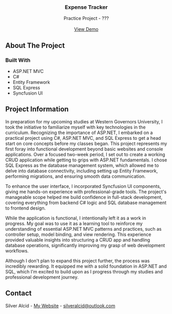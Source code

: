<a id="readme-top"></a>

<h3 align="center">Expense Tracker</h3>

  <p align="center">
    Practice Project - ???
    <br />
    <br />
    <a href="https://github.com/github_username/repo_name">View Demo</a>
</div>


<!-- ABOUT THE PROJECT -->
## About The Project



### Built With

* ASP.NET MVC
* C#
* Entity Framework
* SQL Express
* Syncfusion UI


## Project Information

In preparation for my upcoming studies at Western Governors University, I took the initiative to familiarize myself with key technologies in the curriculum. Recognizing the importance of ASP.NET, I embarked on a practical project using C#, ASP.NET MVC, and SQL Express to get a head start on core concepts before my classes began.
This project represents my first foray into functional development beyond basic websites and console applications. Over a focused two-week period, I set out to create a working CRUD application while getting to grips with ASP.NET fundamentals. I chose SQL Express as the database management system, which allowed me to delve into database connectivity, including setting up Entity Framework, performing migrations, and ensuring smooth data communication.

To enhance the user interface, I incorporated Syncfusion UI components, giving me hands-on experience with professional-grade tools. The project's manageable scope helped me build confidence in full-stack development, covering everything from backend C# logic and SQL database management to frontend design.

While the application is functional, I intentionally left it as a work in progress. My goal was to use it as a learning tool to reinforce my understanding of essential ASP.NET MVC patterns and practices, such as controller setup, model binding, and view rendering. This experience provided valuable insights into structuring a CRUD app and handling database operations, significantly improving my grasp of web development workflows.

Although I don't plan to expand this project further, the process was incredibly rewarding. It equipped me with a solid foundation in ASP.NET and SQL, which I'm excited to build upon as I progress through my studies and professional development journey.


<!-- CONTACT -->
## Contact

Silver Alcid - [My Website](https://silveralcid.com) - silveralcid@outlook.com
